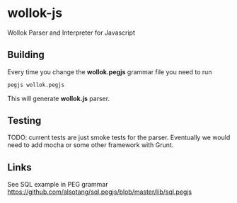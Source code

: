 # wollok-js
Wollok Parser and Interpreter for Javascript


## Building

Every time you change the **wollok.pegjs** grammar file you need to run

```bash
pegjs wollok.pegjs
```

This will generate **wollok.js** parser.

## Testing

TODO: current tests are just smoke tests for the parser.
Eventually we would need to add mocha or some other framework with Grunt.


## Links

See SQL example in PEG grammar https://github.com/alsotang/sql.pegjs/blob/master/lib/sql.pegjs